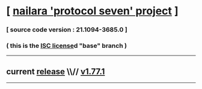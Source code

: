 
# [ [nailara 'protocol seven' project](http://nailara.network/) ]

### [ source code version : 21.1094-3685.0 ]

### ( this is the [ISC license](license)d "base" branch )
---
## current [release](https://github.com/taekiten/nailara/releases) \\\\// [v1.77.1](https://github.com/taekiten/nailara/releases/tag/v1.77.1)
---

